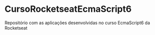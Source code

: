 # CursoRocketseatEcmaScript6
Repositório com as aplicações desenvolvidas no curso EcmaScript6  da Rocketseat
